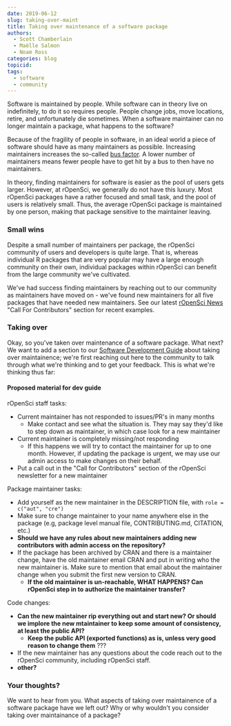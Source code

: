 ```yaml
---
date: 2019-06-12
slug: taking-over-maint
title: Taking over maintenance of a software package
authors:
  - Scott Chamberlain
  - Maëlle Salmon
  - Noam Ross
categories: blog
topicid: 
tags:
  - software
  - community
---
```


Software is maintained by people. While software can in theory live on indefinitely, to do it so requires people. People change jobs, move locations, retire, and unfortunately die sometimes. When a software maintainer can no longer maintain a package, what happens to the software?

Because of the fragility of people in software, in an ideal world a piece of software should have as many maintainers as possible. Increasing maintainers increases the so-called [bus factor][bus]. A lower number of maintainers means fewer people have to get hit by a bus to then have no maintainers. 

In theory, finding maintainers for software is easier as the pool of users gets larger. However, at rOpenSci, we generally do not have this luxury. Most rOpenSci packages have a rather focused and small task, and the pool of users is relatively small. Thus, the average rOpenSci package is maintained by one person, making that package sensitive to the maintainer leaving.

### Small wins

Despite a small number of maintainers per package, the rOpenSci community of users and developers is quite large. That is, whereas individual R packages that are very popular may have a large enough community on their own, individual packages within rOpenSci can benefit from the large community we've cultivated. 

We've had success finding maintainers by reaching out to our community as maintainers have moved on - we've found new maintainers for all five packages that have needed new maintainers. See our latest [rOpenSci News](https://news.ropensci.org/2019-05-13/) "Call For Contributors" section for recent examples.

### Taking over

Okay, so you've taken over maintenance of a software package. What next? We want to add a section to our [Software Development Guide][devg] about taking over maintainence; we're first reaching out here to the community to talk through what we're thinking and to get your feedback. This is what we're thinking thus far:

#### Proposed material for dev guide

rOpenSci staff tasks:

* Current maintainer has not responded to issues/PR's in many months
    * Make contact and see what the situation is. They may say they'd like to step down as maintainer, in which case look for a new maintainer
* Current maintainer is completely missing/not responding
    * If this happens we will try to contact the maintainer for up to one month. However, if updating the package is urgent, we may use our admin access to make changes on their behalf.
* Put a call out in the "Call for Contributors" section of the rOpenSci newsletter for a new maintainer

Package maintainer tasks:

* Add yourself as the new maintainer in the DESCRIPTION file, with `role = c("aut", "cre")`
* Make sure to change maintainer to your name anywhere else in the package (e.g, package level manual file, CONTRIBUTING.md, CITATION, etc.)
* __Should we have any rules about new maintainers adding new contributors with admin access on the repository?__
* If the package has been archived by CRAN and there is a maintainer change, have the old maintainer email CRAN and put in writing who the new maintainer is. Make sure to mention that email about the maintainer change when you submit the first new version to CRAN.
    * __If the old maintainer is un-reachable, WHAT HAPPENS? Can rOpenSci step in to authorize the maintainer transfer?__

Code changes:

* __Can the new maintainer rip everything out and start new? Or should we implore the new mtaintainer to keep some amount of consistency, at least the public API?__
    * __Keep the public API (exported functions) as is, unless very good reason to change them__ ???
* If the new maintainer has any questions about the code reach out to the rOpenSci community, including rOpenSci staff.
* __other?__

### Your thoughts?

We want to hear from you. What aspects of taking over maintainence of a software package have we left out? Why or why wouldn't you consider taking over maintainance of a package?







[bus]: https://en.wikipedia.org/wiki/Bus_factor
[devg]: https://ropensci.github.io/dev_guide/
